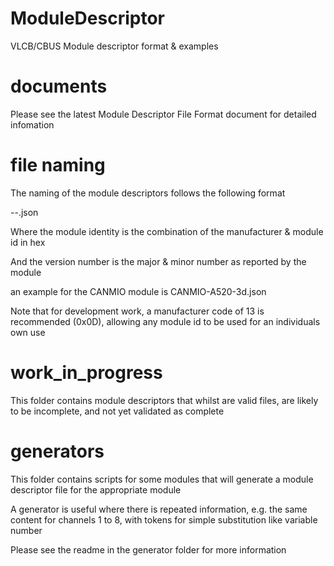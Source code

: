 # ModuleDescriptor
VLCB/CBUS Module descriptor format &amp; examples

# documents
Please see the latest Module Descriptor File Format document for detailed infomation

# file naming
The naming of the module descriptors follows the following format

<module name>-<module identity>-<version>.json

Where the module identity is the combination of the manufacturer & module id in hex

And the version number is the major & minor number as reported by the module

an example for the CANMIO module is CANMIO-A520-3d.json

Note that for development work, a manufacturer code of 13 is recommended (0x0D), allowing any module id to be used for an individuals own use

# work_in_progress
This folder contains module descriptors that whilst are valid files, are likely to be incomplete, and not yet validated as complete

# generators
This folder contains scripts for some modules that will generate a module descriptor file for the appropriate module

A generator is useful where there is repeated information, e.g. the same content for channels 1 to 8, with tokens for simple substitution like variable number

Please see the readme in the generator folder for more information



